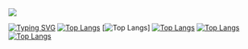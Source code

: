<a href="https://github.com/AliMozaffri">
<img align="center" src="https://github-readme-stats.vercel.app/api?username=AliMozaffri&show_icons=true&count_private=true&include_all_commits=true" /></a>

[![Typing SVG](https://readme-typing-svg.demolab.com/?lines=Hi+And+Welcome;This+Is+Ali+Mozaffari)](https://git.io/typing-svg)
[![Top Langs](https://github-readme-stats.vercel.app/api/top-langs/?username=AliMozaffri)](https://github.com/anuraghazra/github-readme-stats)
[![Top Langs](https://github-readme-stats.vercel.app/api/top-langs/?username=AliMozaffri&exclude_repo=github-readme-stats,AliMozaffri.github.io)]
[![Top Langs](https://github-readme-stats.vercel.app/api/top-langs/?username=AliMozaffri&hide=javascript,html)](https://github.com/anuraghazra/github-readme-stats)
[![Top Langs](https://github-readme-stats.vercel.app/api/top-langs/?username=AliMozaffri&langs_count=8)](https://github.com/anuraghazra/github-readme-stats)
[![Top Langs](https://github-readme-stats.vercel.app/api/top-langs/?username=AliMozaffri&layout=compact)](https://github.com/AliMozaffri/stocks-company)
